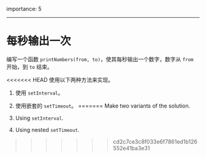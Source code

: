 importance: 5

---

# 每秒输出一次

编写一个函数 `printNumbers(from, to)`，使其每秒输出一个数字，数字从 `from ` 开始，到 `to` 结束。

<<<<<<< HEAD
使用以下两种方法来实现。

1. 使用 `setInterval`。
2. 使用嵌套的 `setTimeout`。
=======
Make two variants of the solution.

1. Using `setInterval`.
2. Using nested `setTimeout`.
>>>>>>> cd2c7ce3c8f033e6f7861ed1b126552e41ba3e31
